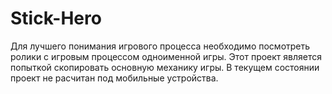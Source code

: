 # Stick-Hero
Для лучшего понимания игрового процесса необходимо посмотреть ролики с игровым процессом одноименной игры. Этот проект является попыткой скопировать основную механику игры. 
В текущем состоянии проект не расчитан под мобильные устройства.
